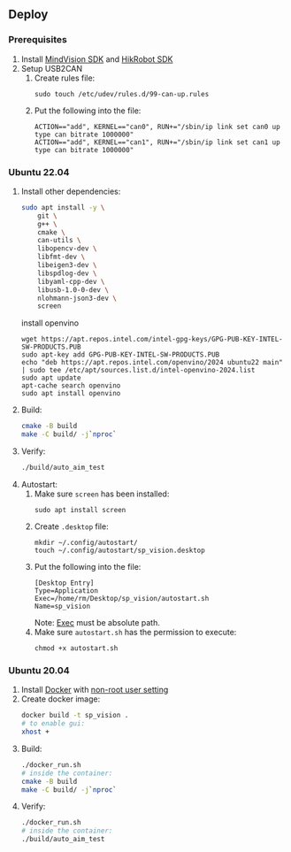 ## Deploy

### Prerequisites
1. Install [MindVision SDK](https://mindvision.com.cn/category/software/sdk-installation-package/) and [HikRobot SDK](https://www.hikrobotics.com/cn2/source/support/software/MVS_STD_GML_V2.1.2_231116.zip)
2. Setup USB2CAN
    1. Create rules file:
        ```
        sudo touch /etc/udev/rules.d/99-can-up.rules
        ```
    2. Put the following into the file:
        ```
        ACTION=="add", KERNEL=="can0", RUN+="/sbin/ip link set can0 up type can bitrate 1000000"
        ACTION=="add", KERNEL=="can1", RUN+="/sbin/ip link set can1 up type can bitrate 1000000"
        ```

### Ubuntu 22.04
1. Install other dependencies:
    ```bash
    sudo apt install -y \
        git \
        g++ \
        cmake \
        can-utils \
        libopencv-dev \
        libfmt-dev \
        libeigen3-dev \
        libspdlog-dev \
        libyaml-cpp-dev \
        libusb-1.0-0-dev \
        nlohmann-json3-dev \
        screen
    ```
    install openvino
    ```
    wget https://apt.repos.intel.com/intel-gpg-keys/GPG-PUB-KEY-INTEL-SW-PRODUCTS.PUB
    sudo apt-key add GPG-PUB-KEY-INTEL-SW-PRODUCTS.PUB
    echo "deb https://apt.repos.intel.com/openvino/2024 ubuntu22 main" | sudo tee /etc/apt/sources.list.d/intel-openvino-2024.list
    sudo apt update
    apt-cache search openvino
    sudo apt install openvino
    ```
2. Build:
    ```bash
    cmake -B build
    make -C build/ -j`nproc`
    ```
3. Verify:
    ```bash
    ./build/auto_aim_test
    ```
4. Autostart:
    1. Make sure `screen` has been installed:
        ```
        sudo apt install screen
        ```
    2. Create `.desktop` file:
        ```
        mkdir ~/.config/autostart/
        touch ~/.config/autostart/sp_vision.desktop
        ```
    3. Put the following into the file:
        ```
        [Desktop Entry]
        Type=Application
        Exec=/home/rm/Desktop/sp_vision/autostart.sh
        Name=sp_vision
        ```
        Note: [Exec](https://specifications.freedesktop.org/desktop-entry-spec/desktop-entry-spec-latest.html) must be absolute path.
    4. Make sure `autostart.sh` has the permission to execute:
        ```
        chmod +x autostart.sh
        ```

### Ubuntu 20.04
1. Install [Docker](https://docs.docker.com/engine/install/ubuntu/#install-using-the-repository) with [non-root user setting](https://docs.docker.com/engine/install/linux-postinstall/#manage-docker-as-a-non-root-user)
2. Create docker image:
    ```bash
    docker build -t sp_vision .
    # to enable gui:
    xhost +
    ```
3. Build:
    ```bash
    ./docker_run.sh
    # inside the container:
    cmake -B build
    make -C build/ -j`nproc`
    ```
4. Verify:
    ```bash
    ./docker_run.sh
    # inside the container:
    ./build/auto_aim_test
    ```
